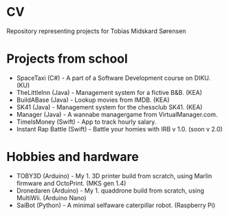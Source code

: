 # CV
Repository representing projects for Tobias Midskard Sørensen

# Projects from school
- SpaceTaxi (C#) -  A part of a Software Development course on DIKU. (KU)
- TheLittleInn (Java) - Management system for a fictive B&B. (KEA)
- BuildABase (Java) - Lookup movies from IMDB. (KEA)
- SK41 (Java) - Management system for the chessclub SK41. (KEA)
- Manager (Java) - A wannabe managergame from VirtualManager.com.
- TimeIsMoney (Swift) - App to track hourly salary.
- Instant Rap Battle (Swift) - Battle your homies with IRB v 1.0. (soon v 2.0)

# Hobbies and hardware
- TOBY3D (Arduino) - My 1. 3D printer build from scratch, using Marlin firmware and OctoPrint. (MKS gen 1.4)
- Dronedaren (Arduino) - My 1. quaddrone build from scratch, using MultiWii. (Arduino Nano)
- SaiBot (Python) - A minimal selfaware caterpillar robot. (Raspberry Pi)
